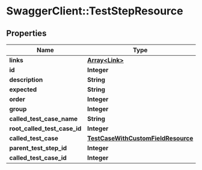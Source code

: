 # SwaggerClient::TestStepResource

## Properties
Name | Type | Description | Notes
------------ | ------------- | ------------- | -------------
**links** | [**Array&lt;Link&gt;**](Link.md) |  | [optional] 
**id** | **Integer** |  | [optional] 
**description** | **String** |  | 
**expected** | **String** |  | 
**order** | **Integer** |  | [optional] 
**group** | **Integer** |  | [optional] 
**called_test_case_name** | **String** |  | [optional] 
**root_called_test_case_id** | **Integer** |  | [optional] 
**called_test_case** | [**TestCaseWithCustomFieldResource**](TestCaseWithCustomFieldResource.md) |  | [optional] 
**parent_test_step_id** | **Integer** |  | [optional] 
**called_test_case_id** | **Integer** |  | [optional] 


